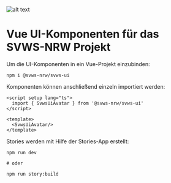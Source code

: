 ![alt text](https://user-images.githubusercontent.com/34127980/92908354-71004880-f426-11ea-99ca-9ce758d20c7b.png)

# Vue UI-Komponenten für das SVWS-NRW Projekt


Um die UI-Komponenten in ein Vue-Projekt einzubinden:

    npm i @svws-nrw/svws-ui

Komponenten können anschließend einzeln importiert werden:

```vue
<script setup lang="ts">
  import { SvwsUiAvatar } from '@svws-nrw/svws-ui'
</script>

<template>
  <SvwsUiAvatar/>
</template>
```

Stories werden mit Hilfe der Stories-App erstellt:

```
npm run dev

# oder

npm run story:build
````
